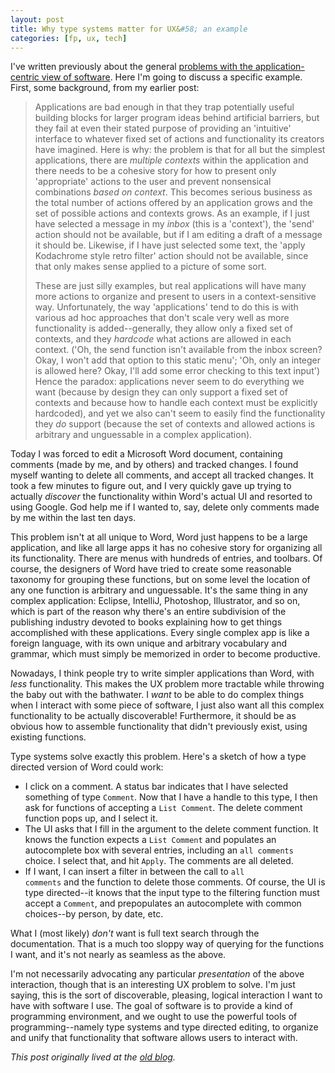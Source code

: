 ```yaml
---
layout: post
title: Why type systems matter for UX&#58; an example
categories: [fp, ux, tech]
---
```


I've written previously about the general [problems with the application-centric view of software](/2013-05-22/future-of-software.html). Here I'm going to discuss a specific example. First, some background, from my earlier post:

> Applications are bad enough in that they trap potentially useful building blocks for larger program ideas behind artificial barriers, but they fail at even their stated purpose of providing an 'intuitive' interface to whatever fixed set of actions and functionality its creators have imagined. Here is why: the problem is that for all but the simplest applications, there are <em>multiple contexts</em> within the application and there needs to be a cohesive story for how to present only 'appropriate' actions to the user and prevent nonsensical combinations <em>based on context</em>. This becomes serious business as the total number of actions offered by an application grows and the set of possible actions and contexts grows. As an example, if I just have selected a message in my <em>inbox</em> (this is a 'context'), the 'send' action should not be available, but if I am editing a draft of a message it should be. Likewise, if I have just selected some text, the 'apply Kodachrome style retro filter' action should not be available, since that only makes sense applied to a picture of some sort.
>
> These are just silly examples, but real applications will have many more actions to organize and present to users in a context-sensitive way. Unfortunately, the way 'applications' tend to do this is with various ad hoc approaches that don't scale very well as more functionality is added--generally, they allow only a fixed set of contexts, and they <em>hardcode</em> what actions are allowed in each context. ('Oh, the send function isn't available from the inbox screen? Okay, I won't add that option to this static menu'; 'Oh, only an integer is allowed here? Okay, I'll add some error checking to this text input') Hence the paradox: applications never seem to do everything we want (because by design they can only support a fixed set of contexts and because how to handle each context must be explicitly hardcoded), and yet we also can't seem to easily find the functionality they <em>do</em> support (because the set of contexts and allowed actions is arbitrary and unguessable in a complex application).

Today I was forced to edit a Microsoft Word document, containing comments (made by me, and by others) and tracked changes. I found myself wanting to delete all comments, and accept all tracked changes. It took a few minutes to figure out, and I very quickly gave up trying to actually <em>discover</em> the functionality within Word's actual UI and resorted to using Google. God help me if I wanted to, say, delete only comments made by me within the last ten days.

This problem isn't at all unique to Word, Word just happens to be a large application, and like all large apps it has no cohesive story for organizing all its functionality. There are menus with hundreds of entries, and toolbars. Of course, the designers of Word have tried to create some reasonable taxonomy for grouping these functions, but on some level the location of any one function is arbitrary and unguessable. It's the same thing in any complex application: Eclipse, IntelliJ, Photoshop, Illustrator, and so on, which is part of the reason why there's an entire subdivision of the publishing industry devoted to books explaining how to get things accomplished with these applications. Every single complex app is like a foreign language, with its own unique and arbitrary vocabulary and grammar, which must simply be memorized in order to become productive.

Nowadays, I think people try to write simpler applications than Word, with <em>less</em> functionality. This makes the UX problem more tractable while throwing the baby out with the bathwater. I <em>want</em> to be able to do complex things when I interact with some piece of software, I just also want all this complex functionality to be actually discoverable! Furthermore, it should be as obvious how to assemble functionality that didn't previously exist, using existing functions.

Type systems solve exactly this problem. Here's a sketch of how a type directed version of Word could work:

* I click on a comment. A status bar indicates that I have selected something of type <code>Comment</code>. Now that I have a handle to this type, I then ask for functions of accepting a <code>List Comment</code>. The delete comment function pops up, and I select it.
* The UI asks that I fill in the argument to the delete comment function. It knows the function expects a <code>List Comment</code> and populates an autocomplete box with several entries, including an <code>all comments</code> choice. I select that, and hit <code>Apply</code>. The comments are all deleted.
* If I want, I can insert a filter in between the call to <code>all comments</code> and the function to delete those comments. Of course, the UI is type directed--it knows that the input type to the filtering function must accept a <code>Comment</code>, and prepopulates an autocomplete with common choices--by person, by date, etc.

What I (most likely) <em>don't</em> want is full text search through the documentation. That is a much too sloppy way of querying for the functions I want, and it's not nearly as seamless as the above.

I'm not necessarily advocating any particular <em>presentation</em> of the above interaction, though that is an interesting UX problem to solve. I'm just saying, this is the sort of discoverable, pleasing, logical interaction I want to have with software I use. The goal of software is to provide a kind of programming environment, and we ought to use the powerful tools of programming--namely type systems and type directed editing, to organize and unify that functionality that software allows users to interact with.

_This post originally lived at the [old blog](http://pchiusano.blogspot.com/2013/09/why-type-systems-matter-for-ux-example.html)._
